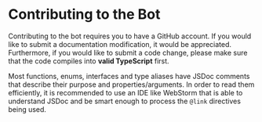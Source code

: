 # Contributing to the Bot

Contributing to the bot requires you to have a GitHub account. If you would like to submit a documentation modification,
it would be appreciated. Furthermore, if you would like to submit a code change, please make sure that the code compiles
into **valid TypeScript** first.

Most functions, enums, interfaces and type aliases have JSDoc comments that describe their purpose and
properties/arguments. In order to read them efficiently, it is recommended to use an IDE like WebStorm that is able to
understand JSDoc and be smart enough to process the `@link` directives being used.